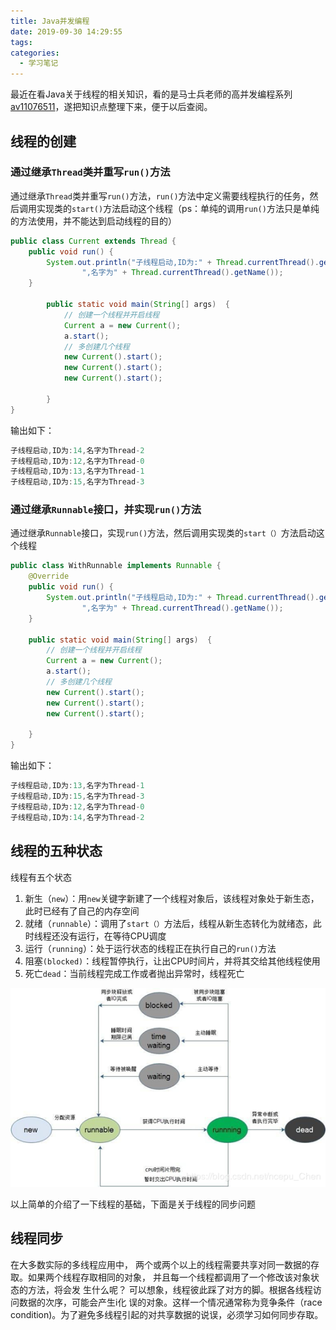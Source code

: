 ```yaml
---
title: Java并发编程
date: 2019-09-30 14:29:55
tags:
categories:
  - 学习笔记
---
```

最近在看Java关于线程的相关知识，看的是马士兵老师的高并发编程系列[av11076511](https://www.bilibili.com/video/av11076511)，遂把知识点整理下来，便于以后查阅。

<!--more-->



## 线程的创建

### 通过继承`Thread`类并重写`run()`方法

通过继承`Thread`类并重写`run()`方法，`run()`方法中定义需要线程执行的任务，然后调用实现类的`start()`方法启动这个线程（ps：单纯的调用`run()`方法只是单纯的方法使用，并不能达到启动线程的目的）

```java
public class Current extends Thread {
    public void run() {
        System.out.println("子线程启动,ID为:" + Thread.currentThread().getId() +
                ",名字为" + Thread.currentThread().getName());
    }

        public static void main(String[] args)  {
            // 创建一个线程并开启线程
            Current a = new Current();
            a.start();
            // 多创建几个线程
            new Current().start();
            new Current().start();
            new Current().start();

        }
}
```

输出如下：

```java
子线程启动,ID为:14,名字为Thread-2
子线程启动,ID为:12,名字为Thread-0
子线程启动,ID为:13,名字为Thread-1
子线程启动,ID为:15,名字为Thread-3
```

### 通过继承`Runnable`接口，并实现`run()`方法

通过继承`Runnable`接口，实现`run()`方法，然后调用实现类的`start（）`方法启动这个线程

```java
public class WithRunnable implements Runnable {
    @Override
    public void run() {
        System.out.println("子线程启动,ID为:" + Thread.currentThread().getId() +
                ",名字为" + Thread.currentThread().getName());
    }

    public static void main(String[] args)  {
        // 创建一个线程并开启线程
        Current a = new Current();
        a.start();
        // 多创建几个线程
        new Current().start();
        new Current().start();
        new Current().start();

    }
}
```

输出如下：

```java
子线程启动,ID为:13,名字为Thread-1
子线程启动,ID为:15,名字为Thread-3
子线程启动,ID为:12,名字为Thread-0
子线程启动,ID为:14,名字为Thread-2
```

## 线程的五种状态

线程有五个状态

1. 新生（`new`）：用`new`关键字新建了一个线程对象后，该线程对象处于新生态，此时已经有了自己的内存空间
2. 就绪（`runnable`）：调用了`start（）`方法后，线程从新生态转化为就绪态，此时线程还没有运行，在等待CPU调度
3. 运行（`running`）：处于运行状态的线程正在执行自己的`run()`方法
4. 阻塞`(blocked)`：线程暂停执行，让出CPU时间片，并将其交给其他线程使用
5. 死亡`dead`：当前线程完成工作或者抛出异常时，线程死亡

![线程的状态](../images/xiancheng.png)

以上简单的介绍了一下线程的基础，下面是关于线程的同步问题

## 线程同步

在大多数实际的多线程应用中， 两个或两个以上的线程需要共享对同一数据的存取。如果两个线程存取相同的对象， 并且每一个线程都调用了一个修改该对象状态的方法，将会发 生什么呢？ 可以想象，线程彼此踩了对方的脚。根据各线程访问数据的次序，可能会产生i化 误的对象。这样一个情况通常称为竞争条件（race condition)。为了避免多线程引起的对共享数据的说误，必须学习如何同步存取。

